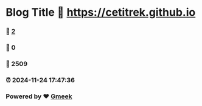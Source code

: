 # Blog Title :link: https://cetitrek.github.io 
### :page_facing_up: [2](https://cetitrek.github.io/tag.html) 
### :speech_balloon: 0 
### :hibiscus: 2509 
### :alarm_clock: 2024-11-24 17:47:36 
### Powered by :heart: [Gmeek](https://github.com/Meekdai/Gmeek)
